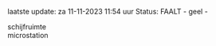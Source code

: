 laatste update: 
za 11-11-2023 11:54   uur 
Status: FAALT - geel - 
<div class="service Y">schijfruimte</div><div class="service R">microstation</div>